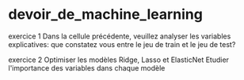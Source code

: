 # devoir_de_machine_learning

exercice 1
Dans la cellule précédente, veuillez analyser les variables explicatives: que constatez vous entre le jeu de train et le jeu de test?

exercice 2
Optimiser les modèles Ridge, Lasso et ElasticNet
Etudier l'importance des variables dans chaque modèle
